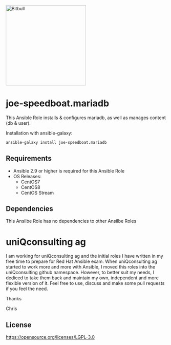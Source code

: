 <a href="https://www.bitbull.ch"><img src="https://www.bitbull.ch/wiki/images/teamwork-trans.png" alt="Bitbull" width="250px"/></a>

# joe-speedboat.mariadb

This Ansible Role installs & configures mariadb, as well as manages content (db & user).

Installation with ansible-galaxy:

``` bash
ansible-galaxy install joe-speedboat.mariadb
```

## Requirements

* Ansible 2.9 or higher is required for this Ansible Role
* OS Releases:
  * CentOS7
  * CentOS8
  * CentOS Stream

## Dependencies

This Ansilbe Role has no dependencies to other Ansilbe Roles

# uniQconsulting ag
I am working for uniQconsulting ag and the initial roles I have written in my free time to prepare for Red Hat Ansible exam.
When uniQconsulting ag started to work more and more with Ansible, I moved this roles into the uniQconsulting github namespace.
However, to better suit my needs, I dediced to take them back and maintain my own, independent and more flexible version of it.
Feel free to use, discuss and make some pull requests if you feel the need.

Thanks

Chris


License
-------
https://opensource.org/licenses/LGPL-3.0    
